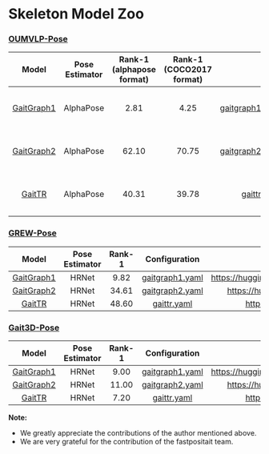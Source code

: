 # Skeleton Model Zoo


###  [OUMVLP-Pose](https://ieeexplore.ieee.org/abstract/document/9139355/)

|                                                                                  Model                                                                                   | Pose Estimator | Rank-1 (alphapose format) | Rank-1 (COCO2017 format) |Configuration| Download checkpoint |
|:------------------------------------------------------------------------------------------------------------------------------------------------------------------------:|:--------------:|:-------------------------:|:------------------------:|:--------:|:--------:|
|                                                        [GaitGraph1](https://ieeexplore.ieee.org/document/9506717)                                                        |   AlphaPose    |           2.81            |           4.25           |[gaitgraph1.yaml](../configs/gaitgraph1/gaitgraph1_phase1_OUMVLP.yaml),[gaitgraph1_17.yaml](../configs/gaitgraph1/gaitgraph1_phase1_OUMVLP17.yaml) |[alphapose format](https://huggingface.co/opengait/OpenGait/tree/main/OUMVLP/GaitGraph1/GaitGraph1_phase1), [coco2017 format](https://huggingface.co/opengait/OpenGait/tree/main/OUMVLP/GaitGraph1/GaitGraph1_phase1_17)|
| [GaitGraph2](https://openaccess.thecvf.com/content/CVPR2022W/Biometrics/papers/Teepe_Towards_a_Deeper_Understanding_of_Skeleton-Based_Gait_Recognition_CVPRW_2022_paper) |   AlphaPose    |           62.10           |          70.75           |[gaitgraph2.yaml](../configs/gaitgraph2/gaitgraph2_OUMVLP.yaml),[gaitgraph2_17.yaml](../configs/gaitgraph2/gaitgraph2_OUMVLP17.yaml) |[alphapose format](https://huggingface.co/opengait/OpenGait/tree/main/OUMVLP/GaitGraph2/GaitGraph2_phase2), [coco2017 format](https://huggingface.co/opengait/OpenGait/tree/main/OUMVLP/GaitGraph2/GaitGraph2_phase2_17)|
|                                                                [GaitTR](https://arxiv.org/abs/2204.03873)                                                                |   AlphaPose    |           40.31           |          39.78           |[gaittr.yaml](../configs/gaittr/gaittr_OUMVLP.yaml),[gaittr_17.yaml](../configs/gaittr/gaittr_OUMVLP17.yaml) |[alphapose format](https://huggingface.co/opengait/OpenGait/tree/main/OUMVLP/GaitTR/GaitTR), [coco2017 format](https://huggingface.co/opengait/OpenGait/tree/main/OUMVLP/GaitTR/GaitTR)|






###  [GREW-Pose](http://openaccess.thecvf.com/content/ICCV2021/html/Zhu_Gait_Recognition_in_the_Wild_A_Benchmark_ICCV_2021_paper.html)

|                            Model                             | Pose Estimator | Rank-1 |Configuration| Download checkpoint |
| :----------------------------------------------------------: | :------------: |:------:|:------:|:------:|
|  [GaitGraph1](https://ieeexplore.ieee.org/document/9506717)  |     HRNet      |  9.82  |[gaitgraph1.yaml](../configs/gaitgraph1/gaitgraph1_phase1_GREW.yaml)|https://huggingface.co/opengait/OpenGait/tree/main/GREW/GaitGraph1/GaitGraph1_phase1|
| [GaitGraph2](https://openaccess.thecvf.com/content/CVPR2022W/Biometrics/papers/Teepe_Towards_a_Deeper_Understanding_of_Skeleton-Based_Gait_Recognition_CVPRW_2022_paper) |     HRNet      | 34.61 | [gaitgraph2.yaml](../configs/gaitgraph2/gaitgraph2_GREW.yaml)|https://huggingface.co/opengait/OpenGait/tree/main/GREW/GaitGraph2/GaitGraph2|
|          [GaitTR](https://arxiv.org/abs/2204.03873)          |     HRNet      | 48.60  | [gaittr.yaml](../configs/gaittr/gaittr_GREW.yaml)|https://huggingface.co/opengait/OpenGait/tree/main/GREW/GaitTR/GaitTR|




###  [Gait3D-Pose](https://openaccess.thecvf.com/content/CVPR2022/html/Zheng_Gait_Recognition_in_the_Wild_With_Dense_3D_Representations_and_CVPR_2022_paper.html)


|                            Model                             | Pose Estimator | Rank-1 |Configuration|Download checkpoint|
| :----------------------------------------------------------: | :------------: |:------:|:------:|:------:|
|  [GaitGraph1](https://ieeexplore.ieee.org/document/9506717)  |     HRNet      |  9.00  |[gaitgraph1.yaml](../configs/gaitgraph1/gaitgraph1_phase1_Gait3D.yaml)|https://huggingface.co/opengait/OpenGait/tree/main/Gait3D/GaitGraph1/GaitGraph1_phase1|
| [GaitGraph2](https://openaccess.thecvf.com/content/CVPR2022W/Biometrics/papers/Teepe_Towards_a_Deeper_Understanding_of_Skeleton-Based_Gait_Recognition_CVPRW_2022_paper) |     HRNet      | 11.00  |[gaitgraph2.yaml](../configs/gaitgraph2/gaitgraph2_Gait3D.yaml)|https://huggingface.co/opengait/OpenGait/tree/main/Gait3D/GaitGraph2/GaitGraph2|
|          [GaitTR](https://arxiv.org/abs/2204.03873)          |     HRNet      |  7.20  |[gaittr.yaml](../configs/gaittr/gaittr_Gait3D.yaml)|https://huggingface.co/opengait/OpenGait/tree/main/Gait3D/GaitTR/GaitTR|




**Note:**

* We greatly appreciate the contributions of the author mentioned above.
* We are very grateful for the contribution of the fastpositait team.


